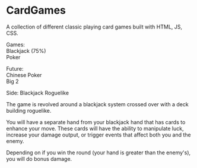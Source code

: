 # CardGames
A collection of different classic playing card games built with HTML, JS, CSS.

Games:  
Blackjack (75%)  
Poker  

Future:  
Chinese Poker  
Big 2  



Side:
Blackjack Roguelike 

The game is revolved around a blackjack system crossed over with a deck building roguelike. 

You will have a separate hand from your blackjack hand that has cards to enhance your move.
These cards will have the ability to manipulate luck, increase your damage output, or trigger events that affect both you and the enemy.

Depending on if you win the round (your hand is greater than the enemy's), you will do bonus damage.

